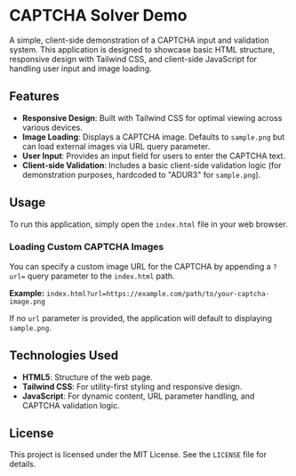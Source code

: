 # CAPTCHA Solver Demo

A simple, client-side demonstration of a CAPTCHA input and validation system. This application is designed to showcase basic HTML structure, responsive design with Tailwind CSS, and client-side JavaScript for handling user input and image loading.

## Features

-   **Responsive Design**: Built with Tailwind CSS for optimal viewing across various devices.
-   **Image Loading**: Displays a CAPTCHA image. Defaults to `sample.png` but can load external images via URL query parameter.
-   **User Input**: Provides an input field for users to enter the CAPTCHA text.
-   **Client-side Validation**: Includes a basic client-side validation logic (for demonstration purposes, hardcoded to "ADUR3" for `sample.png`).

## Usage

To run this application, simply open the `index.html` file in your web browser.

### Loading Custom CAPTCHA Images

You can specify a custom image URL for the CAPTCHA by appending a `?url=` query parameter to the `index.html` path.

**Example:**
`index.html?url=https://example.com/path/to/your-captcha-image.png`

If no `url` parameter is provided, the application will default to displaying `sample.png`.

## Technologies Used

-   **HTML5**: Structure of the web page.
-   **Tailwind CSS**: For utility-first styling and responsive design.
-   **JavaScript**: For dynamic content, URL parameter handling, and CAPTCHA validation logic.

## License

This project is licensed under the MIT License. See the `LICENSE` file for details.
